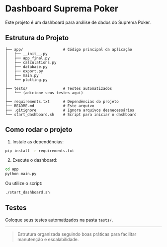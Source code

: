 # Dashboard Suprema Poker

Este projeto é um dashboard para análise de dados do Suprema Poker.

## Estrutura do Projeto

```
├── app/                  # Código principal da aplicação
│   ├── __init__.py
│   ├── app_final.py
│   ├── calculations.py
│   ├── database.py
│   ├── export.py
│   ├── main.py
│   └── plotting.py
│
├── tests/                # Testes automatizados
│   └── (adicione seus testes aqui)
│
├── requirements.txt      # Dependências do projeto
├── README.md             # Este arquivo
├── .gitignore            # Ignora arquivos desnecessários
└── start_dashboard.sh    # Script para iniciar o dashboard
```

## Como rodar o projeto

1. Instale as dependências:

```bash
pip install -r requirements.txt
```

2. Execute o dashboard:

```bash
cd app
python main.py
```

Ou utilize o script:

```bash
./start_dashboard.sh
```

## Testes

Coloque seus testes automatizados na pasta `tests/`.

---

> Estrutura organizada seguindo boas práticas para facilitar manutenção e escalabilidade.
